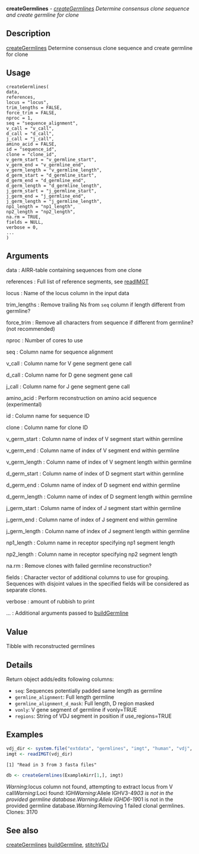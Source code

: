 **createGermlines** - *[createGermlines](createGermlines.md) Determine consensus clone sequence and create germline for clone*

Description
--------------------

[createGermlines](createGermlines.md) Determine consensus clone sequence and create germline for clone


Usage
--------------------
```
createGermlines(
data,
references,
locus = "locus",
trim_lengths = FALSE,
force_trim = FALSE,
nproc = 1,
seq = "sequence_alignment",
v_call = "v_call",
d_call = "d_call",
j_call = "j_call",
amino_acid = FALSE,
id = "sequence_id",
clone = "clone_id",
v_germ_start = "v_germline_start",
v_germ_end = "v_germline_end",
v_germ_length = "v_germline_length",
d_germ_start = "d_germline_start",
d_germ_end = "d_germline_end",
d_germ_length = "d_germline_length",
j_germ_start = "j_germline_start",
j_germ_end = "j_germline_end",
j_germ_length = "j_germline_length",
np1_length = "np1_length",
np2_length = "np2_length",
na.rm = TRUE,
fields = NULL,
verbose = 0,
...
)
```

Arguments
-------------------

data
:   AIRR-table containing sequences from one clone

references
:   Full list of reference segments, see [readIMGT](readIMGT.md)

locus
:   Name of the locus column in the input data

trim_lengths
:   Remove trailing Ns from `seq` column if length different from germline?

force_trim
:   Remove all characters from sequence if different from germline? (not recommended)

nproc
:   Number of cores to use

seq
:   Column name for sequence alignment

v_call
:   Column name for V gene segment gene call

d_call
:   Column name for D gene segment gene call

j_call
:   Column name for J gene segment gene call

amino_acid
:   Perform reconstruction on amino acid sequence (experimental)

id
:   Column name for sequence ID

clone
:   Column name for clone ID

v_germ_start
:   Column name of index of V segment start within germline

v_germ_end
:   Column name of index of V segment end within germline

v_germ_length
:   Column name of index of V segment length within germline

d_germ_start
:   Column name of index of D segment start within germline

d_germ_end
:   Column name of index of D segment end within germline

d_germ_length
:   Column name of index of D segment length within germline

j_germ_start
:   Column name of index of J segment start within germline

j_germ_end
:   Column name of index of J segment end within germline

j_germ_length
:   Column name of index of J segment length within germline

np1_length
:   Column name in receptor specifying np1 segment length

np2_length
:   Column name in receptor specifying np2 segment length

na.rm
:   Remove clones with failed germline reconstruction?

fields
:   Character vector of additional columns to use for grouping. 
Sequences with disjoint values in the specified fields 
will be considered as separate clones.

verbose
:   amount of rubbish to print

...
:   Additional arguments passed to [buildGermline](buildGermline.md)




Value
-------------------

Tibble with reconstructed germlines


Details
-------------------

Return object adds/edits following columns:

+ `seq`:  Sequences potentially padded  same length as germline
+ `germline_alignment`: Full length germline
+ `germline_alignment_d_mask`: Full length, D region masked
+ `vonly`:   V gene segment of germline if vonly=TRUE
+ `regions`: String of VDJ segment in position if use_regions=TRUE




Examples
-------------------

```R
vdj_dir <- system.file("extdata", "germlines", "imgt", "human", "vdj", package="dowser")
imgt <- readIMGT(vdj_dir)

```


```
[1] "Read in 3 from 3 fasta files"

```


```R
db <- createGermlines(ExampleAirr[1,], imgt)
```

*Warning*:locus column not found, attempting to extract locus from V call*Warning*:Loci found: IGH*Warning*:Allele IGHV3-49*03 is not in the provided germline database.*Warning*:Allele IGHD6-19*01 is not in the provided germline database.*Warning*:Removing 1 failed clonal germlines. Clones: 3170

See also
-------------------

[createGermlines](createGermlines.md) [buildGermline](buildGermline.md), [stitchVDJ](stitchVDJ.md)






